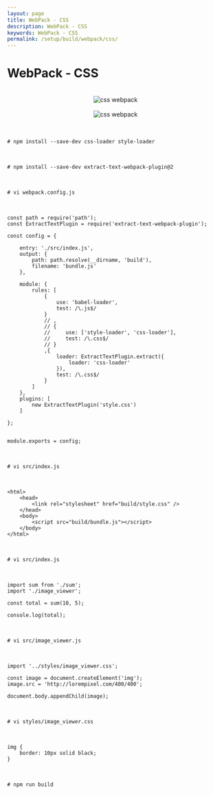 ```yaml
---
layout: page
title: WebPack - CSS
description: WebPack - CSS
keywords: WebPack - CSS
permalink: /setup/build/webpack/css/
---
```


# WebPack - CSS

<br/>

<div align="center">
    <img src="/img/setup/build/webpack/css-01.png" alt="css webpack">
</div>

<br/>

<div align="center">
    <img src="/img/setup/build/webpack/css-02.png" alt="css webpack">
</div>

<br/>

<br/>

    # npm install --save-dev css-loader style-loader

<br/>

    # npm install --save-dev extract-text-webpack-plugin@2

<br/>

    # vi webpack.config.js

<br/>

    const path = require('path');
    const ExtractTextPlugin = require('extract-text-webpack-plugin');

    const config = {

        entry: './src/index.js',
        output: {
            path: path.resolve(__dirname, 'build'),
            filename: 'bundle.js'
        },

        module: {
            rules: [
                {
                    use: 'babel-loader',
                    test: /\.js$/
                }
                // ,
                // {
                //     use: ['style-loader', 'css-loader'],
                //     test: /\.css$/
                // }
                ,{
                    loader: ExtractTextPlugin.extract({
                        loader: 'css-loader'
                    }),
                    test: /\.css$/
                }
            ]
        },
        plugins: [
            new ExtractTextPlugin('style.css')
        ]

    };


    module.exports = config;

<br/>

    # vi src/index.js

<br/>

    <html>
        <head>
            <link rel="stylesheet" href="build/style.css" />
        </head>
        <body>
            <script src="build/bundle.js"></script>
        </body>
    </html>

<br/>

    # vi src/index.js

<br/>

    import sum from './sum';
    import './image_viewer';

    const total = sum(10, 5);

    console.log(total);

<br/>

    # vi src/image_viewer.js

<br/>

    import '../styles/image_viewer.css';

    const image = document.createElement('img');
    image.src = 'http://lorempixel.com/400/400';

    document.body.appendChild(image);

<br/>

    # vi styles/image_viewer.css

<br/>

    img {
        border: 10px solid black;
    }

<br/>

    # npm run build

